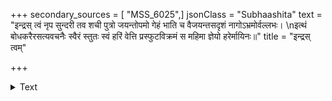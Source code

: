 +++
secondary_sources = [ "MSS_6025",]
jsonClass = "Subhaashita"
text = "इन्द्रस् त्वं नृप सुन्दरी तव शची पुत्रो जयन्तोपमो गेहं भाति च वैजयन्तसदृशं नागोऽभ्रमोर्वल्लभः।  \nइत्थं बोधकरैरसत्यवचनैः स्वैरं स्तुतः स्वं हरिं वेत्ति प्रस्फुटविक्रमं स महिमा ज्ञेयो हरेर्मायिनः॥"
title = "इन्द्रस् त्वम्"

+++

<details><summary>Text</summary>

इन्द्रस् त्वं नृप सुन्दरी तव शची पुत्रो जयन्तोपमो गेहं भाति च वैजयन्तसदृशं नागोऽभ्रमोर्वल्लभः।  
इत्थं बोधकरैरसत्यवचनैः स्वैरं स्तुतः स्वं हरिं वेत्ति प्रस्फुटविक्रमं स महिमा ज्ञेयो हरेर्मायिनः॥
</details>
